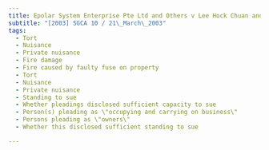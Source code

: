 ```yaml
---
title: Epolar System Enterprise Pte Ltd and Others v Lee Hock Chuan and Others
subtitle: "[2003] SGCA 10 / 21\_March\_2003"
tags:
  - Tort
  - Nuisance
  - Private nuisance
  - Fire damage
  - Fire caused by faulty fuse on property
  - Tort
  - Nuisance
  - Private nuisance
  - Standing to sue
  - Whether pleadings disclosed sufficient capacity to sue
  - Person(s) pleading as \"occupying and carrying on business\"
  - Persons pleading as \"owners\"
  - Whether this disclosed sufficient standing to sue

---
```



